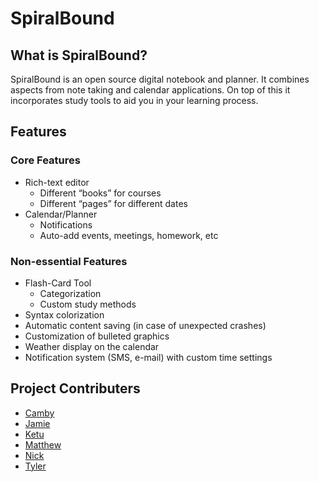 # SpiralBound

## What is SpiralBound?

SpiralBound is an open source digital notebook and planner. It combines aspects from note taking and calendar applications. On top of this it incorporates study tools to aid you in your learning process.

## Features

### Core Features

- Rich-text editor
  - Different “books” for courses
  - Different “pages” for different dates
- Calendar/Planner
  - Notifications
  - Auto-add events, meetings, homework, etc

### Non-essential Features
- Flash-Card Tool
  - Categorization
  - Custom study methods
- Syntax colorization
- Automatic content saving (in case of unexpected crashes)
- Customization of bulleted graphics
- Weather display on the calendar
- Notification system (SMS, e-mail) with custom time settings

## Project Contributers

- [Camby](https://github.com/abellc16)
- [Jamie](https://github.com/riosj16)
- [Ketu](https://github.com/Kets1596)
- [Matthew](https://github.com/KuraideWolfie)
- [Nick](https://github.com/ellisn15)
- [Tyler](https://github.com/CirkuitBreaker)